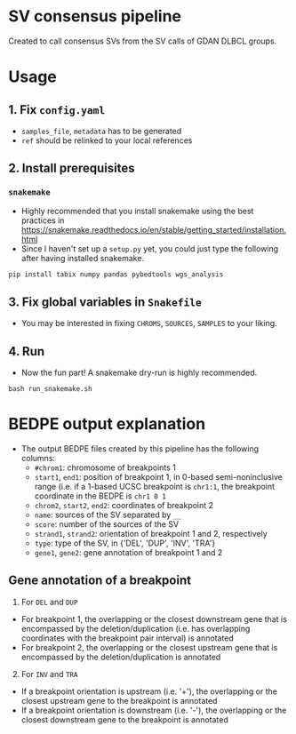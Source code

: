 # SV consensus pipeline
Created to call consensus SVs from the SV calls of GDAN DLBCL groups.

# Usage
## 1. Fix `config.yaml`

- `samples_file`, `metadata` has to be generated
- `ref` should be relinked to your local references

## 2. Install prerequisites

### `snakemake`

- Highly recommended that you install snakemake using the best practices in https://snakemake.readthedocs.io/en/stable/getting_started/installation.html<br>
- Since I haven't set up a `setup.py` yet, you could just type the following after having installed snakemake.
```bash
pip install tabix numpy pandas pybedtools wgs_analysis
```

## 3. Fix global variables in `Snakefile`

- You may be interested in fixing `CHROMS`, `SOURCES`, `SAMPLES` to your liking.

## 4. Run

- Now the fun part! A snakemake dry-run is highly recommended.
```
bash run_snakemake.sh
```

# BEDPE output explanation
- The output BEDPE files created by this pipeline has the following columns:
  - `#chrom1`: chromosome of breakpoints 1
  - `start1`, `end1`: position of breakpoint 1, in 0-based semi-noninclusive range (i.e. if a 1-based UCSC breakpoint is `chr1:1`, the breakpoint coordinate in the BEDPE is `chr1 0 1`
  - `chrom2`, `start2`, `end2`: coordinates of breakpoint 2
  - `name`: sources of the SV separated by `__`
  - `score`: number of the sources of the SV
  - `strand1`, `strand2`: orientation of breakpoint 1 and 2, respectively
  - `type`: type of the SV, in {'DEL', 'DUP', 'INV', 'TRA'}
  - `gene1`, `gene2`: gene annotation of breakpoint 1 and 2

## Gene annotation of a breakpoint
1. For `DEL` and `DUP`
- For breakpoint 1, the overlapping or the closest downstream gene that is encompassed by the deletion/duplication (i.e. has overlapping coordinates with the breakpoint pair interval) is annotated
- For breakpoint 2, the overlapping or the closest upstream gene that is encompassed by the deletion/duplication is annotated
2. For `INV` and `TRA`
- If a breakpoint orientation is upstream (i.e. '+'), the overlapping or the closest upstream gene to the breakpoint is annotated
- If a breakpoint orientation is downstream (i.e. '-'), the overlapping or the closest downstream gene to the breakpoint is annotated

